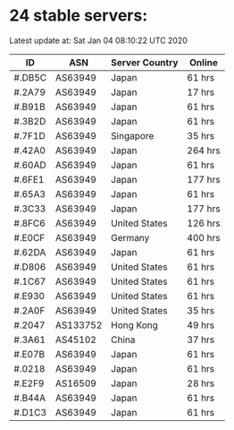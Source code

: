 # 24 stable servers:

Latest update at: Sat Jan 04 08:10:22 UTC 2020

| ID | ASN | Server Country | Online |
| -- | --- | -------------- | ------ |
| #.DB5C | AS63949 | Japan | 61 hrs |
| #.2A79 | AS63949 | Japan | 17 hrs |
| #.B91B | AS63949 | Japan | 61 hrs |
| #.3B2D | AS63949 | Japan | 61 hrs |
| #.7F1D | AS63949 | Singapore | 35 hrs |
| #.42A0 | AS63949 | Japan | 264 hrs |
| #.60AD | AS63949 | Japan | 61 hrs |
| #.6FE1 | AS63949 | Japan | 177 hrs |
| #.65A3 | AS63949 | Japan | 61 hrs |
| #.3C33 | AS63949 | Japan | 177 hrs |
| #.8FC6 | AS63949 | United States | 126 hrs |
| #.E0CF | AS63949 | Germany | 400 hrs |
| #.62DA | AS63949 | Japan | 61 hrs |
| #.D806 | AS63949 | United States | 61 hrs |
| #.1C67 | AS63949 | United States | 61 hrs |
| #.E930 | AS63949 | United States | 61 hrs |
| #.2A0F | AS63949 | United States | 35 hrs |
| #.2047 | AS133752 | Hong Kong | 49 hrs |
| #.3A61 | AS45102 | China | 37 hrs |
| #.E07B | AS63949 | Japan | 61 hrs |
| #.0218 | AS63949 | Japan | 61 hrs |
| #.E2F9 | AS16509 | Japan | 28 hrs |
| #.B44A | AS63949 | Japan | 61 hrs |
| #.D1C3 | AS63949 | Japan | 61 hrs |

